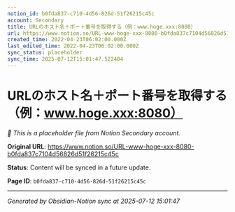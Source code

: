 ```yaml
---
notion_id: b0fda837-c710-4d56-826d-51f26215c45c
account: Secondary
title: URLのホスト名＋ポート番号を取得する（例：www.hoge.xxx:8080）
url: https://www.notion.so/URL-www-hoge-xxx-8080-b0fda837c7104d56826d51f26215c45c
created_time: 2022-04-23T06:02:00.000Z
last_edited_time: 2022-04-23T06:02:00.000Z
sync_status: placeholder
sync_time: 2025-07-12T15:01:47.522404
---
```


# URLのホスト名＋ポート番号を取得する（例：www.hoge.xxx:8080）

*🔄 This is a placeholder file from Notion Secondary account.*

**Original URL**: https://www.notion.so/URL-www-hoge-xxx-8080-b0fda837c7104d56826d51f26215c45c

**Status**: Content will be synced in a future update.

**Page ID**: `b0fda837-c710-4d56-826d-51f26215c45c`

---

*Generated by Obsidian-Notion sync at 2025-07-12 15:01:47*

